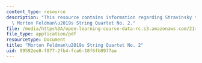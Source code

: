 ```yaml
---
content_type: resource
description: "This resource contains information regarding Stravinsky to the present:\
  \ Morton Feldman\u2019s String Quartet No. 2."
file: /media/https%3A/open-learning-course-data-rc.s3.amazonaws.com/21m-260-stravinsky-to-the-present-spring-2016/99592ee8f8772fb4fca618f6fb8977aa_MIT21M_260S16_MortonFeldm.pdf
file_type: application/pdf
resourcetype: Document
title: "Morton Feldman\u2019s String Quartet No. 2"
uid: 99592ee8-f877-2fb4-fca6-18f6fb8977aa
---
```

